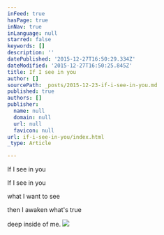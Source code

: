 ```yaml
---
inFeed: true
hasPage: true
inNav: true
inLanguage: null
starred: false
keywords: []
description: ''
datePublished: '2015-12-27T16:50:29.334Z'
dateModified: '2015-12-27T16:50:25.845Z'
title: If I see in you
author: []
sourcePath: _posts/2015-12-23-if-i-see-in-you.md
published: true
authors: []
publisher:
  name: null
  domain: null
  url: null
  favicon: null
url: if-i-see-in-you/index.html
_type: Article

---
```

If I see in you

If I see in you 

what I want to see 

then I awaken what's true 

deep inside of me. ![](https://s3-us-west-2.amazonaws.com/the-grid-img/p/dbdd60df299afd2f689b51864a22a3ecbb6f28e0.jpg)